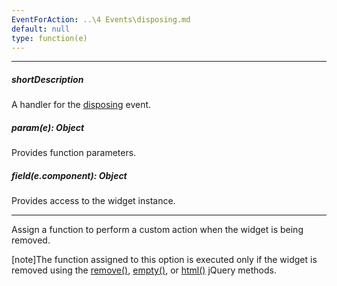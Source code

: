 ```yaml
---
EventForAction: ..\4 Events\disposing.md
default: null
type: function(e)
---
```

---
##### shortDescription
A handler for the [disposing](/api-reference/10%20UI%20Widgets/Component/4%20Events/disposing.md '{basewidgetpath}/Events/#disposing') event.

##### param(e): Object
Provides function parameters.

##### field(e.component): Object
Provides access to the widget instance.

---
Assign a function to perform a custom action when the widget is being removed.

[note]The function assigned to this option is executed only if the widget is removed using the [remove()](https://api.jquery.com/remove), [empty()](https://api.jquery.com/empty), or [html()](https://api.jquery.com/html) jQuery methods.